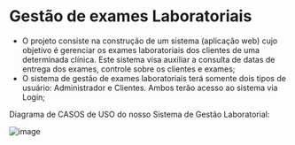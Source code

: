 # Gestão de exames Laboratoriais

* O projeto consiste na construção de um sistema (aplicação web) cujo objetivo é gerenciar os exames laboratoriais dos clientes de uma determinada clínica. Este sistema visa auxiliar a consulta de datas de entrega dos exames, controle sobre os clientes e exames;
* O sistema de gestão de exames laboratoriais terá somente dois tipos de usuário: Administrador e Clientes. Ambos terão acesso ao sistema via Login;

Diagrama de CASOS de USO do nosso Sistema de Gestão Laboratorial:

![image](https://user-images.githubusercontent.com/82054649/124998565-08243580-e023-11eb-9dd0-a41f097e5a19.png)
